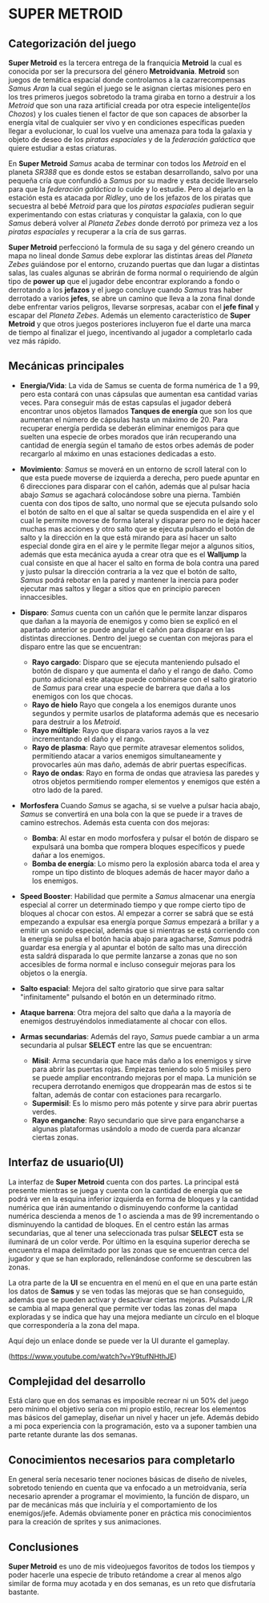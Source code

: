 # SUPER METROID

##  Categorización del juego

**Super Metroid** es la tercera entrega de la franquicia **Metroid** la cual es conocida por ser la precursora del género **Metroidvania**. **Metroid** son juegos de temática espacial donde controlamos a la cazarrecompensas *Samus Aran* la cual según el juego se le asignan ciertas misiones pero en los tres primeros juegos sobretodo la trama giraba en torno a destruir a los *Metroid* que son una raza artificial creada por otra especie inteligente(*los Chozos*) y los cuales tienen el factor de que son capaces de absorber la energía vital de cualquier ser vivo y en condiciones específicas pueden llegar a evolucionar, lo cual los vuelve una amenaza para toda la galaxia y objeto de deseo de los *piratas espaciales* y de la *federación galáctica* que quiere estudiar a estas criaturas.

En **Super Metroid** *Samus* acaba de terminar con todos los *Metroid* en el planeta *SR388* que es donde estos se estaban desarrollando, salvo por una pequeña cría que confundió a *Samus* por su madre y esta decide llevarselo para que la *federación galáctica* lo cuide y lo estudie. Pero al dejarlo en la estación esta es atacada por *Ridley*, uno de los jefazos de los piratas que secuestra al bebé *Metroid* para que los *piratas espaciales* pudieran seguir experimentando con estas criaturas y conquistar la galaxia, con lo que *Samus* deberá volver al *Planeta Zebes* donde derrotó por primeza vez a los *piratas espaciales* y recuperar a la cría de sus garras.

**Super Metroid** perfeccionó la formula de su saga y del género creando un mapa no lineal donde *Samus* debe explorar las distintas áreas del *Planeta Zebes* guiándose por el entorno, cruzando puertas que dan lugar a distintas salas, las cuales algunas se abrirán de forma normal o requiriendo de algún tipo de **power up** que el jugador debe encontrar explorando a fondo o derrotando a los **jefazos** y el juego concluye cuando *Samus* tras haber derrotado a varios **jefes**, se abre un camino que lleva a la zona final donde debe enfrentar varios peligros, llevarse sorpresas, acabar con el **jefe final** y escapar del *Planeta Zebes*. Además un elemento característico de **Super Metroid** y que otros juegos posteriores incluyeron fue el darte una marca de tiempo al finalizar el juego, incentivando al jugador a completarlo cada vez más rápido.

## Mecánicas principales

* **Energia/Vida**: La vida de Samus se cuenta de forma numérica de 1 a 99, pero esta contará con unas cápsulas que aumentan esa cantidad varias veces. Para conseguir más de estas capsulas el jugador deberá encontrar unos objetos llamados **Tanques de energía** que son los que aumentan el número de cápsulas hasta un máximo de 20. Para recuperar energía perdida se deberán eliminar enemigos para que suelten una especie de orbes morados que irán recuperando una cantidad de energía según el tamaño de estos orbes además de poder recargarlo al máximo en unas estaciones dedicadas a esto.

* **Movimiento**: *Samus* se moverá en un entorno de scroll lateral con lo que esta puede moverse de izquierda a derecha, pero puede apuntar en 6 direcciones para disparar con el cañón, además que al pulsar hacia abajo *Samus* se agachará colocándose sobre una pierna. También cuenta con dos tipos de salto, uno normal que se ejecuta pulsando solo el botón de salto en el que al saltar se queda suspendida en el aire y el cual le permite moverse de forma lateral y disparar pero no le deja hacer muchas mas acciones y otro salto que se ejecuta pulsando el botón de salto y la dirección en la que está mirando para así hacer un salto especial donde gira en el aire y le permite llegar mejor a algunos sitios, además que esta mecánica ayuda a crear otra que es el **Walljump** la cual consiste en que al hacer el salto en forma de bola contra una pared y justo pulsar la dirección contraria a la vez que el botón de salto, *Samus* podrá rebotar en la pared y mantener la inercia para poder ejecutar mas saltos y llegar a sitios que en principio parecen innaccesibles.

* **Disparo**: *Samus* cuenta con un cañón que le permite lanzar disparos que dañan a la mayoría de enemigos y como bien se explicó en el apartado anterior se puede angular el cañón para disparar en las distintas direcciones. Dentro del juego se cuentan con mejoras para el disparo entre las que se encuentran:
   * **Rayo cargado**: Disparo que se ejecuta manteniendo pulsado el botón de disparo y que aumenta el daño y el rango de daño. Como punto adicional este ataque puede combinarse con el salto giratorio de *Samus* para crear una especie de barrera que daña a los enemigos con los que chocas.
   * **Rayo de hielo** Rayo que congela a los enemigos durante unos segundos y permite usarlos de plataforma además que es necesario para destruir a los *Metroid*.
   * **Rayo múltiple**: Rayo que dispara varios rayos a la vez incrementando el daño y el rango.
   * **Rayo de plasma**: Rayo que permite atravesar elementos solidos, permitiendo atacar a varios enemigos simultaneamente y provocarles aún mas daño, además de abrir puertas específicas.
   * **Rayo de ondas**: Rayo en forma de ondas que atraviesa las paredes y otros objetos permitiendo romper elementos y enemigos que estén a otro lado de la pared.

* **Morfosfera** Cuando *Samus* se agacha, si se vuelve a pulsar hacia abajo, *Samus* se convertirá en una bola con la que se puede ir a traves de camino estrechos. Además esta cuenta con dos mejoras:
   * **Bomba**: Al estar en modo morfosfera y pulsar el botón de disparo se expulsará una bomba que rompera bloques específicos y puede dañar a los enemigos.
   * **Bomba de energía**: Lo mismo pero la explosión abarca toda el area y rompe un tipo distinto de bloques además de hacer mayor daño a los enemigos.    
    
* **Speed Booster**: Habilidad que permite a *Samus* almacenar una energía especial al correr un determinado tiempo y que rompe cierto tipo de bloques al chocar con estos. Al empezar a correr se sabrá que se está empezando a expulsar esa energía porque *Samus* empezará a brillar y a emitir un sonido especial, además que si mientras se está corriendo con la energía se pulsa el botón hacia abajo para agacharse, *Samus* podrá guardar esa energía y al apuntar el botón de salto mas una dirección esta saldrá disparada lo que permite lanzarse a zonas que no son accesibles de forma normal e incluso conseguir mejoras para los objetos o la energía.

* **Salto espacial**: Mejora del salto giratorio que sirve para saltar "infinitamente" pulsando el botón en un determinado ritmo.

* **Ataque barrena**: Otra mejora del salto que daña a la mayoría de enemigos destruyéndolos inmediatamente al chocar con ellos.

* **Armas secundarias**: Además del rayo, *Samus* puede cambiar a un arma secundaria al pulsar **SELECT** entre las que se encuentran:
    * **Misil**: Arma secundaria que hace más daño a los enemigos y sirve para abrir las puertas rojas. Empiezas teniendo solo 5 misiles pero se puede ampliar encontrando mejoras por el mapa. La munición se recupera derrotando enemigos que droppearán mas de estos si te faltan, además de contar con estaciones para recargarlo.
    * **Supermisil**: Es lo mismo pero más potente y sirve para abrir puertas verdes.
    * **Rayo enganche**: Rayo secundario que sirve para engancharse a algunas plataformas usándolo a modo de cuerda para alcanzar ciertas zonas.

## Interfaz de usuario(UI)

La interfaz de **Super Metroid** cuenta con dos partes. La principal está presente mientras se juega y cuenta con la cantidad de energía que se podrá ver en la esquina inferior izquierda en forma de bloques y la cantidad numérica que irán aumentando o disminuyendo conforme la cantidad numérica descienda a menos de 1 o ascienda a mas de 99 incrementando o disminuyendo la cantidad de bloques. En el centro están las armas secundarias, que al tener una seleccionada tras pulsar **SELECT** esta se iluminará de un color verde. Por último en la esquina superior derecha se encuentra el mapa delimitado por las zonas que se encuentran cerca del jugador y que se han explorado, rellenándose conforme se descubren las zonas.

La otra parte de la **UI** se encuentra en el menú en el que en una parte están los datos de **Samus** y se ven todas las mejoras que se han conseguido, además que se pueden activar y desactivar ciertas mejoras. Pulsando L/R se cambia al mapa general que permite ver todas las zonas del mapa exploradas y se indica que hay una mejora mediante un círculo en el bloque que correspondería a la zona del mapa.

Aquí dejo un enlace donde se puede ver la UI durante el gameplay.

(https://www.youtube.com/watch?v=Y9tufNHthJE)

## Complejidad del desarrollo

Está claro que en dos semanas es imposible recrear ni un 50% del juego pero mínimo el objetivo sería con mi propio estilo, recrear los elementos mas básicos del gameplay, diseñar un nivel y hacer un jefe. Además debido a mi poca experiencia con la programación, esto va a suponer tambien una parte retante durante las dos semanas.

## Conocimientos necesarios para completarlo

En general sería necesario tener nociones básicas de diseño de niveles, sobretodo teniendo en cuenta que va enfocado a un metroidvania, sería necesario aprender a programar el movimiento, la función de disparo, un par de mecánicas más que incluiría y el comportamiento de los enemigos/jefe. Además obviamente poner en práctica mis conocimientos para la creación de sprites y sus animaciones.

## Conclusiones

**Super Metroid** es uno de mis videojuegos favoritos de todos los tiempos y poder hacerle una especie de tributo retándome a crear al menos algo similar de forma muy acotada y en dos semanas, es un reto que disfrutaría bastante.
